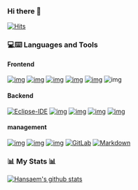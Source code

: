 ### Hi there 👋
[![Hits](https://hits.seeyoufarm.com/api/count/incr/badge.svg?url=https%3A%2F%2Fgithub.com%2FmihyunP&count_bg=%2379C83D&title_bg=%23555555&icon=&icon_color=%23E7E7E7&title=hits&edge_flat=false)](https://hits.seeyoufarm.com)


 
<!--
**mihyunP/mihyunP** is a ✨ _special_ ✨ repository because its `README.md` (this file) appears on your GitHub profile.

Here are some ideas to get you started:

- 🔭 I’m currently working on ...
- 🌱 I’m currently learning ...
- 👯 I’m looking to collaborate on ...
- 🤔 I’m looking for help with ...
- 💬 Ask me about ...
- 📫 How to reach me: ...
- 😄 Pronouns: ...
- ⚡ Fun fact: ...
-->
  
### 💻⌨️ Languages and Tools

#### Frontend

[![img](https://camo.githubusercontent.com/2fad14d202b24de54ef28fb28fc41b3fe661fc22ca72ab6045ed280d277bb536/68747470733a2f2f696d672e736869656c64732e696f2f62616467652f2d48544d4c352d4533344632363f7374796c653d666c6174266c6f676f3d68746d6c35266c6f676f436f6c6f723d7768697465)](https://camo.githubusercontent.com/2fad14d202b24de54ef28fb28fc41b3fe661fc22ca72ab6045ed280d277bb536/68747470733a2f2f696d672e736869656c64732e696f2f62616467652f2d48544d4c352d4533344632363f7374796c653d666c6174266c6f676f3d68746d6c35266c6f676f436f6c6f723d7768697465) [![img](https://camo.githubusercontent.com/106cfcc1bea1938e98f03e1291b18f30091ec44513da900b54f988416824d3b7/68747470733a2f2f696d672e736869656c64732e696f2f62616467652f2d435353332d3135373242363f7374796c653d666c6174266c6f676f3d63737333266c6f676f436f6c6f723d7768697465)](https://camo.githubusercontent.com/106cfcc1bea1938e98f03e1291b18f30091ec44513da900b54f988416824d3b7/68747470733a2f2f696d672e736869656c64732e696f2f62616467652f2d435353332d3135373242363f7374796c653d666c6174266c6f676f3d63737333266c6f676f436f6c6f723d7768697465) [![img](https://camo.githubusercontent.com/8eafdb7fe433a779fb880211285174214c7905cdd2890f8f4abc77373601aba6/68747470733a2f2f696d672e736869656c64732e696f2f62616467652f2d426f6f7473747261702d3536334437433f7374796c653d666c6174266c6f676f3d626f6f747374726170266c6f676f436f6c6f723d7768697465)](https://camo.githubusercontent.com/8eafdb7fe433a779fb880211285174214c7905cdd2890f8f4abc77373601aba6/68747470733a2f2f696d672e736869656c64732e696f2f62616467652f2d426f6f7473747261702d3536334437433f7374796c653d666c6174266c6f676f3d626f6f747374726170266c6f676f436f6c6f723d7768697465) [![img](https://camo.githubusercontent.com/02d126cc5df5f167f9eefaa9dad21dcf9b92ad8c4eedcb9daa32f7c80c37b979/68747470733a2f2f696d672e736869656c64732e696f2f62616467652f2d4a6176615363726970742d6565643731383f7374796c653d666c6174266c6f676f3d6a617661736372697074266c6f676f436f6c6f723d666666666666)](https://camo.githubusercontent.com/02d126cc5df5f167f9eefaa9dad21dcf9b92ad8c4eedcb9daa32f7c80c37b979/68747470733a2f2f696d672e736869656c64732e696f2f62616467652f2d4a6176615363726970742d6565643731383f7374796c653d666c6174266c6f676f3d6a617661736372697074266c6f676f436f6c6f723d666666666666) [![img](https://camo.githubusercontent.com/dcba282d85f141d78beb44a3a4f48c7f929f3ac7aaedd77a490e7a64fdcf2096/687474703a2f2f696d672e736869656c64732e696f2f62616467652f2d5653253230436f64652d3030374143433f7374796c653d666c6174266c6f676f3d76697375616c25323073747564696f253230636f6465266c6f676f436f6c6f723d7768697465)](https://camo.githubusercontent.com/dcba282d85f141d78beb44a3a4f48c7f929f3ac7aaedd77a490e7a64fdcf2096/687474703a2f2f696d672e736869656c64732e696f2f62616467652f2d5653253230436f64652d3030374143433f7374796c653d666c6174266c6f676f3d76697375616c25323073747564696f253230636f6465266c6f676f436f6c6f723d7768697465) ![img](https://camo.githubusercontent.com/18b532f6c6936a48799fd4f70d1d1a16114adabfd1f0450f6d37b3c7eb4e415b/687474703a2f2f696d672e736869656c64732e696f2f62616467652f2d5675652e6a732d3030383038303f7374796c653d666c6174266c6f676f3d5675652e6a73266c6f676f436f6c6f723d7768697465)

#### Backend
[![Eclipse-IDE](https://camo.githubusercontent.com/8ed407ecd9ee9a526e83ca269f43c2edf5aee89eda6a0f6776e256f0b8c8fd58/687474703a2f2f696d672e736869656c64732e696f2f62616467652f2d45636c697073652d3243323235353f7374796c653d666c61742d737175617265266c6f676f3d65636c69707365266c6f676f436f6c6f723d666666666666)](https://camo.githubusercontent.com/8ed407ecd9ee9a526e83ca269f43c2edf5aee89eda6a0f6776e256f0b8c8fd58/687474703a2f2f696d672e736869656c64732e696f2f62616467652f2d45636c697073652d3243323235353f7374796c653d666c61742d737175617265266c6f676f3d65636c69707365266c6f676f436f6c6f723d666666666666) [![img](https://camo.githubusercontent.com/1989f87f9d6921a74b4278338b9d690527621b11ef897365b4848ad9ca015780/687474703a2f2f696d672e736869656c64732e696f2f62616467652f2d4a6176612d4638393832303f7374796c653d666c6174266c6f676f3d6a617661266c6f676f436f6c6f723d7768697465)](https://camo.githubusercontent.com/1989f87f9d6921a74b4278338b9d690527621b11ef897365b4848ad9ca015780/687474703a2f2f696d672e736869656c64732e696f2f62616467652f2d4a6176612d4638393832303f7374796c653d666c6174266c6f676f3d6a617661266c6f676f436f6c6f723d7768697465) [![img](https://camo.githubusercontent.com/e9d729eb45d8bc14819127a5e39572aa6fe93d2076cb595372bcc2dca1002b33/687474703a2f2f696d672e736869656c64732e696f2f62616467652f2d537072696e672d3238384332383f7374796c653d666c6174266c6f676f3d537072696e67266c6f676f436f6c6f723d7768697465)](https://camo.githubusercontent.com/e9d729eb45d8bc14819127a5e39572aa6fe93d2076cb595372bcc2dca1002b33/687474703a2f2f696d672e736869656c64732e696f2f62616467652f2d537072696e672d3238384332383f7374796c653d666c6174266c6f676f3d537072696e67266c6f676f436f6c6f723d7768697465) [![img](https://camo.githubusercontent.com/3483c225c2adf8420b14d283e832941a3ccb8be93877821d8a9387b25709b62d/687474703a2f2f696d672e736869656c64732e696f2f62616467652f2d5354532d3338393536313f7374796c653d666c6174266c6f676f3d537072696e67546f6f6c266c6f676f436f6c6f723d7768697465)](https://camo.githubusercontent.com/3483c225c2adf8420b14d283e832941a3ccb8be93877821d8a9387b25709b62d/687474703a2f2f696d672e736869656c64732e696f2f62616467652f2d5354532d3338393536313f7374796c653d666c6174266c6f676f3d537072696e67546f6f6c266c6f676f436f6c6f723d7768697465) [![img](https://camo.githubusercontent.com/64649045d94c7d116f54ecdf9f5d9d558077fdb990b48d91415698ed87279d04/68747470733a2f2f696d672e736869656c64732e696f2f62616467652f2d4d7953514c2d3733394245313f7374796c653d666c6174266c6f676f3d6d7973716c266c6f676f436f6c6f723d464646464646)](https://camo.githubusercontent.com/64649045d94c7d116f54ecdf9f5d9d558077fdb990b48d91415698ed87279d04/68747470733a2f2f696d672e736869656c64732e696f2f62616467652f2d4d7953514c2d3733394245313f7374796c653d666c6174266c6f676f3d6d7973716c266c6f676f436f6c6f723d464646464646)

#### management

[![img](https://camo.githubusercontent.com/04d9b5a0f381b72dd585c4729fef7f63addc8a5158be1d9b491f15b720066033/687474703a2f2f696d672e736869656c64732e696f2f62616467652f2d6a6972612d3030373846463f7374796c653d666c6174266c6f676f3d6a697261266c6f676f436f6c6f723d464646464646)](https://camo.githubusercontent.com/04d9b5a0f381b72dd585c4729fef7f63addc8a5158be1d9b491f15b720066033/687474703a2f2f696d672e736869656c64732e696f2f62616467652f2d6a6972612d3030373846463f7374796c653d666c6174266c6f676f3d6a697261266c6f676f436f6c6f723d464646464646) [![img](https://camo.githubusercontent.com/ca51e630ca5d23785b14d5122a126bd79bb31c6eb3a9cc3bec2807e4fb2769be/687474703a2f2f696d672e736869656c64732e696f2f62616467652f2d4769742d4631353032463f7374796c653d666c6174266c6f676f3d676974266c6f676f436f6c6f723d464646464646)](https://camo.githubusercontent.com/ca51e630ca5d23785b14d5122a126bd79bb31c6eb3a9cc3bec2807e4fb2769be/687474703a2f2f696d672e736869656c64732e696f2f62616467652f2d4769742d4631353032463f7374796c653d666c6174266c6f676f3d676974266c6f676f436f6c6f723d464646464646) [![img](https://camo.githubusercontent.com/e6827ddacb39b17e677eaffdae6995da1cc09076e4d50f2b816d2758873f438c/687474703a2f2f696d672e736869656c64732e696f2f62616467652f2d4769746875622d3030303030303f7374796c653d666c6174266c6f676f3d676974687562266c6f676f436f6c6f723d464646464646)](https://camo.githubusercontent.com/e6827ddacb39b17e677eaffdae6995da1cc09076e4d50f2b816d2758873f438c/687474703a2f2f696d672e736869656c64732e696f2f62616467652f2d4769746875622d3030303030303f7374796c653d666c6174266c6f676f3d676974687562266c6f676f436f6c6f723d464646464646) [![GitLab](https://camo.githubusercontent.com/35b0a4cb52ffc87fc7c464f9f2527dec988b663d0ae86bf8d542ae5649bd2c9e/68747470733a2f2f696d672e736869656c64732e696f2f62616467652f2d4769744c61622d4643413132313f7374796c653d666c61742d737175617265266c6f676f3d6769746c6162)](https://camo.githubusercontent.com/35b0a4cb52ffc87fc7c464f9f2527dec988b663d0ae86bf8d542ae5649bd2c9e/68747470733a2f2f696d672e736869656c64732e696f2f62616467652f2d4769744c61622d4643413132313f7374796c653d666c61742d737175617265266c6f676f3d6769746c6162) [![Markdown](https://camo.githubusercontent.com/8c524f523ef3e6f319bc69a73409642542406df1d1348b8f32f106d0608d6cda/68747470733a2f2f696d672e736869656c64732e696f2f62616467652f2d4d61726b646f776e2d3030303030303f7374796c653d666c61742d737175617265266c6f676f3d6d61726b646f776e)](https://camo.githubusercontent.com/8c524f523ef3e6f319bc69a73409642542406df1d1348b8f32f106d0608d6cda/68747470733a2f2f696d672e736869656c64732e696f2f62616467652f2d4d61726b646f776e2d3030303030303f7374796c653d666c61742d737175617265266c6f676f3d6d61726b646f776e)
  
  
  
### 📊 My Stats 📊
[![Hansaem's github stats](https://github-readme-stats.vercel.app/api?username=mihyunP)](https://github.com/anuraghazra/github-readme-stats)
